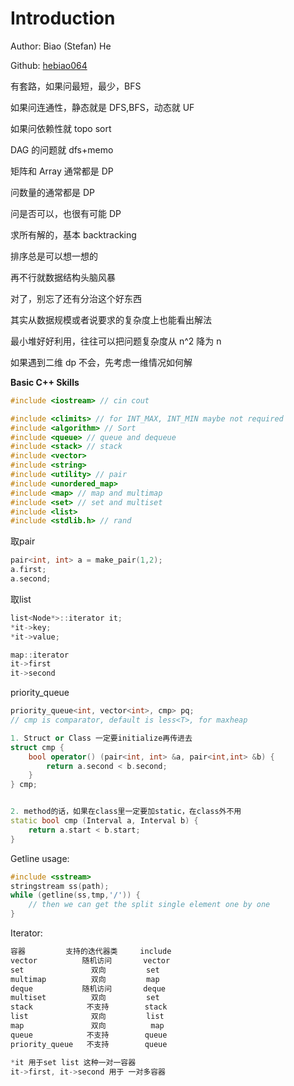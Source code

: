 # Introduction

Author: Biao \(Stefan\) He

Github: [hebiao064](https://github.com/hebiao064)

有套路，如果问最短，最少，BFS

如果问连通性，静态就是 DFS,BFS，动态就 UF

如果问依赖性就 topo sort

DAG 的问题就 dfs+memo

矩阵和 Array 通常都是 DP

问数量的通常都是 DP

问是否可以，也很有可能 DP

求所有解的，基本 backtracking

排序总是可以想一想的

再不行就数据结构头脑风暴

对了，别忘了还有分治这个好东西

其实从数据规模或者说要求的复杂度上也能看出解法

最小堆好好利用，往往可以把问题复杂度从 n^2 降为 n

如果遇到二维 dp 不会，先考虑一维情况如何解

**Basic C++ Skills**

```cpp
#include <iostream> // cin cout
```

```cpp
#include <climits> // for INT_MAX, INT_MIN maybe not required
#include <algorithm> // Sort
#include <queue> // queue and dequeue
#include <stack> // stack
#include <vector>
#include <string>
#include <utility> // pair
#include <unordered_map> 
#include <map> // map and multimap
#include <set> // set and multiset
#include <list>
#include <stdlib.h> // rand
```

取pair

```cpp
pair<int, int> a = make_pair(1,2);
a.first;
a.second;
```

取list

```cpp
list<Node*>::iterator it;
*it->key;
*it->value;

map::iterator
it->first
it->second
```

priority\_queue

```cpp
priority_queue<int, vector<int>, cmp> pq;
// cmp is comparator, default is less<T>, for maxheap

1. Struct or Class 一定要initialize再传进去
struct cmp {
    bool operator() (pair<int, int> &a, pair<int,int> &b) {
        return a.second < b.second;
    }
} cmp;


2. method的话，如果在class里一定要加static，在class外不用
static bool cmp (Interval a, Interval b) {
    return a.start < b.start;
}
```

Getline usage:

```cpp
#include <sstream>
stringstream ss(path);
while (getline(ss,tmp,'/')) {
    // then we can get the split single element one by one
}
```

Iterator:

```cpp
容器         支持的迭代器类     include
vector          随机访问       vector                         
set               双向         set                                    
multimap          双向         map                           
deque           随机访问       deque
multiset          双向         set
stack            不支持        stack
list              双向         list
map               双向          map
queue            不支持        queue
priority_queue   不支持        queue

*it 用于set list 这种一对一容器
it->first, it->second 用于 一对多容器
```



